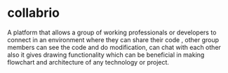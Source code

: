 # collabrio
 A platform that allows a group of working professionals or developers to connect in an environment where they can share their code , other group members can see the code and do modification, can chat with each other also it gives drawing functionality which can be beneficial in making flowchart and architecture of any technology or project.
